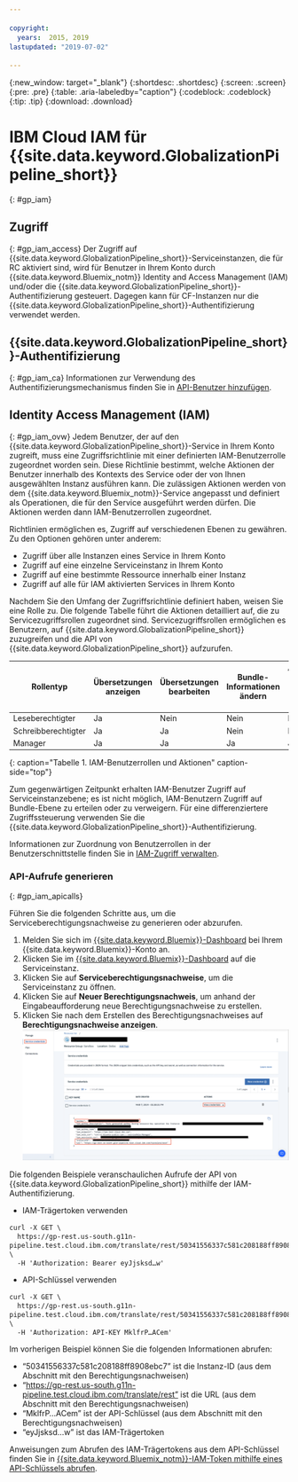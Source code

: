 ```yaml
---

copyright:
  years:  2015, 2019
lastupdated: "2019-07-02"

---
```


{:new_window: target="_blank"}
{:shortdesc: .shortdesc}
{:screen: .screen}
{:pre: .pre}
{:table: .aria-labeledby="caption"}
{:codeblock: .codeblock}
{:tip: .tip}
{:download: .download}


# IBM Cloud IAM für {{site.data.keyword.GlobalizationPipeline_short}}
{: #gp_iam}

## Zugriff
{: #gp_iam_access}
Der Zugriff auf {{site.data.keyword.GlobalizationPipeline_short}}-Serviceinstanzen, die für RC aktiviert sind, wird für Benutzer in Ihrem Konto durch {{site.data.keyword.Bluemix_notm}} Identity and Access Management (IAM) und/oder die {{site.data.keyword.GlobalizationPipeline_short}}-Authentifizierung gesteuert. Dagegen kann für CF-Instanzen nur die {{site.data.keyword.GlobalizationPipeline_short}}-Authentifizierung verwendet werden.

## {{site.data.keyword.GlobalizationPipeline_short}}-Authentifizierung
{: #gp_iam_ca}
Informationen zur Verwendung des Authentifizierungsmechanismus finden Sie in [API-Benutzer hinzufügen](/docs/services/GlobalizationPipeline/managetranslations.html#adduser).


## Identity Access Management (IAM)
{: #gp_iam_ovw}
Jedem Benutzer, der auf den {{site.data.keyword.GlobalizationPipeline_short}}-Service in Ihrem Konto zugreift, muss eine Zugriffsrichtlinie mit einer definierten IAM-Benutzerrolle zugeordnet worden sein. Diese Richtlinie bestimmt, welche Aktionen der Benutzer innerhalb des Kontexts des Service oder der von Ihnen ausgewählten Instanz ausführen kann. Die zulässigen Aktionen werden von dem {{site.data.keyword.Bluemix_notm}}-Service angepasst und definiert als Operationen, die für den Service ausgeführt werden dürfen. Die Aktionen werden dann IAM-Benutzerrollen zugeordnet.

Richtlinien ermöglichen es, Zugriff auf verschiedenen Ebenen zu gewähren. Zu den Optionen gehören unter anderem:

* Zugriff über alle Instanzen eines Service in Ihrem Konto
* Zugriff auf eine einzelne Serviceinstanz in Ihrem Konto
* Zugriff auf eine bestimmte Ressource innerhalb einer Instanz
* Zugriff auf alle für IAM aktivierten Services in Ihrem Konto

Nachdem Sie den Umfang der Zugriffsrichtlinie definiert haben, weisen Sie eine Rolle zu. Die folgende Tabelle führt die Aktionen detailliert auf, die zu Servicezugriffsrollen zugeordnet sind. Servicezugriffsrollen ermöglichen es Benutzern, auf {{site.data.keyword.GlobalizationPipeline_short}} zuzugreifen und die API von {{site.data.keyword.GlobalizationPipeline_short}} aufzurufen.

| **Rollentyp** | **Übersetzungen anzeigen** | **Übersetzungen bearbeiten** | **Bundle-Informationen ändern** | **Anforderungen für professionelle Übersetzung erstellen** | **Anforderungen für professionelle Übersetzung anzeigen** |
|---------------|-----------------------|-----------------------|-------------------------------|----------------------------------------------|--------------------------------------------|
| Leseberechtigter | Ja | Nein | Nein | Nein | Nein |
| Schreibberechtigter | Ja | Ja | Nein | Nein | Ja |
| Manager       | Ja | Ja | Ja | Ja | Ja |
{: caption="Tabelle 1. IAM-Benutzerrollen und Aktionen" caption-side="top"}

Zum gegenwärtigen Zeitpunkt erhalten IAM-Benutzer Zugriff auf Serviceinstanzebene; es ist nicht möglich, IAM-Benutzern Zugriff auf Bundle-Ebene zu erteilen oder zu verweigern. Für eine differenziertere Zugriffssteuerung verwenden Sie die {{site.data.keyword.GlobalizationPipeline_short}}-Authentifizierung.

Informationen zur Zuordnung von Benutzerrollen in der Benutzerschnittstelle finden Sie in [IAM-Zugriff verwalten](/docs/iam?topic=iam-iammanidaccser).

### API-Aufrufe generieren
{: #gp_iam_apicalls}

Führen Sie die folgenden Schritte aus, um die Serviceberechtigungsnachweise zu generieren oder abzurufen.
1. Melden Sie sich im [{{site.data.keyword.Bluemix}}-Dashboard](https://cloud.ibm.com/) bei Ihrem {{site.data.keyword.Bluemix}}-Konto an.
2. Klicken Sie im [{{site.data.keyword.Bluemix}}-Dashboard](https://cloud.ibm.com/) auf die Serviceinstanz.
3. Klicken Sie auf **Serviceberechtigungsnachweise**, um die Serviceinstanz zu öffnen.  
4. Klicken Sie auf **Neuer Berechtigungsnachweis**, um anhand der Eingabeaufforderung neue Berechtigungsnachweise zu erstellen.
5. Klicken Sie nach dem Erstellen des Berechtigungsnachweises auf **Berechtigungsnachweise anzeigen**.
![Screenshot mit Informationen zu einem API-Beispielschlüssel](images/gp_iam_apicalls.gif)

Die folgenden Beispiele veranschaulichen Aufrufe der API von {{site.data.keyword.GlobalizationPipeline_short}} mithilfe der IAM-Authentifizierung.

* IAM-Trägertoken verwenden
```
curl -X GET \
  https://gp-rest.us-south.g11n-pipeline.test.cloud.ibm.com/translate/rest/50341556337c581c208188ff8908ebc7/v2/bundles \
  -H 'Authorization: Bearer eyJjsksd…w'
```

* API-Schlüssel verwenden
```
curl -X GET \
  https://gp-rest.us-south.g11n-pipeline.test.cloud.ibm.com/translate/rest/50341556337c581c208188ff8908ebc7/v2/bundles \
  -H 'Authorization: API-KEY MklfrP…ACem'
```
Im vorherigen Beispiel können Sie die folgenden Informationen abrufen:
* “50341556337c581c208188ff8908ebc7” ist die Instanz-ID (aus dem Abschnitt mit den Berechtigungsnachweisen)
* “https://gp-rest.us-south.g11n-pipeline.test.cloud.ibm.com/translate/rest” ist die URL (aus dem Abschnitt mit den Berechtigungsnachweisen)
* “MklfrP…ACem” ist der API-Schlüssel (aus dem Abschnitt mit den Berechtigungsnachweisen)
* “eyJjsksd…w” ist das IAM-Trägertoken

Anweisungen zum Abrufen des IAM-Trägertokens aus dem API-Schlüssel finden Sie in [{{site.data.keyword.Bluemix_notm}}-IAM-Token mithilfe eines API-Schlüssels abrufen](/docs/iam?topic=iam-iamtoken_from_apikey#iamtoken_from_apikey).
